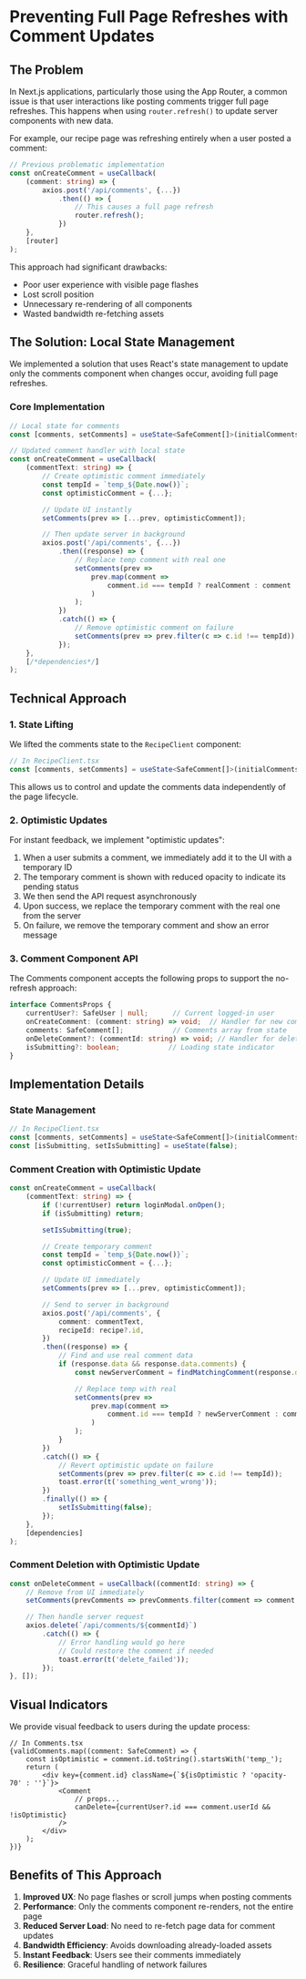 # Preventing Full Page Refreshes with Comment Updates

## The Problem

In Next.js applications, particularly those using the App Router, a common issue is that user interactions like posting comments trigger full page refreshes. This happens when using `router.refresh()` to update server components with new data.

For example, our recipe page was refreshing entirely when a user posted a comment:

```typescript
// Previous problematic implementation
const onCreateComment = useCallback(
    (comment: string) => {
        axios.post('/api/comments', {...})
            .then(() => {
                // This causes a full page refresh
                router.refresh();
            })
    },
    [router]
);
```

This approach had significant drawbacks:
- Poor user experience with visible page flashes
- Lost scroll position
- Unnecessary re-rendering of all components
- Wasted bandwidth re-fetching assets

## The Solution: Local State Management

We implemented a solution that uses React's state management to update only the comments component when changes occur, avoiding full page refreshes.

### Core Implementation

```typescript
// Local state for comments
const [comments, setComments] = useState<SafeComment[]>(initialComments);

// Updated comment handler with local state
const onCreateComment = useCallback(
    (commentText: string) => {
        // Create optimistic comment immediately
        const tempId = `temp_${Date.now()}`;
        const optimisticComment = {...};

        // Update UI instantly
        setComments(prev => [...prev, optimisticComment]);

        // Then update server in background
        axios.post('/api/comments', {...})
            .then((response) => {
                // Replace temp comment with real one
                setComments(prev =>
                    prev.map(comment =>
                        comment.id === tempId ? realComment : comment
                    )
                );
            })
            .catch(() => {
                // Remove optimistic comment on failure
                setComments(prev => prev.filter(c => c.id !== tempId));
            });
    },
    [/*dependencies*/]
);
```

## Technical Approach

### 1. State Lifting

We lifted the comments state to the `RecipeClient` component:

```typescript
// In RecipeClient.tsx
const [comments, setComments] = useState<SafeComment[]>(initialComments);
```

This allows us to control and update the comments data independently of the page lifecycle.

### 2. Optimistic Updates

For instant feedback, we implement "optimistic updates":

1. When a user submits a comment, we immediately add it to the UI with a temporary ID
2. The temporary comment is shown with reduced opacity to indicate its pending status
3. We then send the API request asynchronously
4. Upon success, we replace the temporary comment with the real one from the server
5. On failure, we remove the temporary comment and show an error message

### 3. Comment Component API

The Comments component accepts the following props to support the no-refresh approach:

```typescript
interface CommentsProps {
    currentUser?: SafeUser | null;      // Current logged-in user
    onCreateComment: (comment: string) => void;  // Handler for new comments
    comments: SafeComment[];            // Comments array from state
    onDeleteComment?: (commentId: string) => void; // Handler for deletions
    isSubmitting?: boolean;            // Loading state indicator
}
```

## Implementation Details

### State Management

```typescript
// In RecipeClient.tsx
const [comments, setComments] = useState<SafeComment[]>(initialComments);
const [isSubmitting, setIsSubmitting] = useState(false);
```

### Comment Creation with Optimistic Update

```typescript
const onCreateComment = useCallback(
    (commentText: string) => {
        if (!currentUser) return loginModal.onOpen();
        if (isSubmitting) return;

        setIsSubmitting(true);

        // Create temporary comment
        const tempId = `temp_${Date.now()}`;
        const optimisticComment = {...};

        // Update UI immediately
        setComments(prev => [...prev, optimisticComment]);

        // Send to server in background
        axios.post('/api/comments', {
            comment: commentText,
            recipeId: recipe?.id,
        })
        .then((response) => {
            // Find and use real comment data
            if (response.data && response.data.comments) {
                const newServerComment = findMatchingComment(response.data.comments);

                // Replace temp with real
                setComments(prev =>
                    prev.map(comment =>
                        comment.id === tempId ? newServerComment : comment
                    )
                );
            }
        })
        .catch(() => {
            // Revert optimistic update on failure
            setComments(prev => prev.filter(c => c.id !== tempId));
            toast.error(t('something_went_wrong'));
        })
        .finally(() => {
            setIsSubmitting(false);
        });
    },
    [dependencies]
);
```

### Comment Deletion with Optimistic Update

```typescript
const onDeleteComment = useCallback((commentId: string) => {
    // Remove from UI immediately
    setComments(prevComments => prevComments.filter(comment => comment.id !== commentId));

    // Then handle server request
    axios.delete(`/api/comments/${commentId}`)
        .catch(() => {
            // Error handling would go here
            // Could restore the comment if needed
            toast.error(t('delete_failed'));
        });
}, []);
```

## Visual Indicators

We provide visual feedback to users during the update process:

```tsx
// In Comments.tsx
{validComments.map((comment: SafeComment) => {
    const isOptimistic = comment.id.toString().startsWith('temp_');
    return (
        <div key={comment.id} className={`${isOptimistic ? 'opacity-70' : ''}`}>
            <Comment
                // props...
                canDelete={currentUser?.id === comment.userId && !isOptimistic}
            />
        </div>
    );
})}
```

## Benefits of This Approach

1. **Improved UX**: No page flashes or scroll jumps when posting comments
2. **Performance**: Only the comments component re-renders, not the entire page
3. **Reduced Server Load**: No need to re-fetch page data for comment updates
4. **Bandwidth Efficiency**: Avoids downloading already-loaded assets
5. **Instant Feedback**: Users see their comments immediately
6. **Resilience**: Graceful handling of network failures
